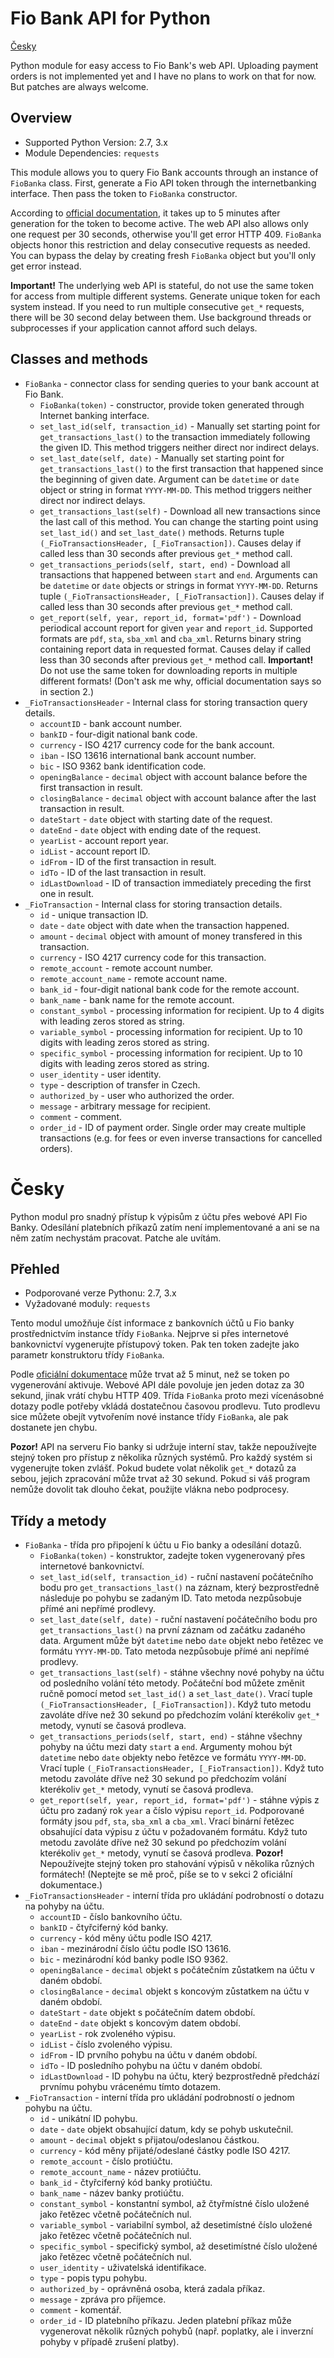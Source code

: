 # Fio Bank API for Python

[Česky](#česky)

Python module for easy access to Fio Bank's web API. Uploading payment orders is not implemented yet and I have no plans to work on that for now. But patches are always welcome.

## Overview

- Supported Python Version: 2.7, 3.x
- Module Dependencies: `requests`

This module allows you to query Fio Bank accounts through an instance of `FioBanka` class. First, generate a Fio API token through the internetbanking interface. Then pass the token to `FioBanka` constructor.

According to [official documentation](http://www.fio.cz/docs/cz/API_Bankovnictvi.pdf), it takes up to 5 minutes after generation for the token to become active. The web API also allows only one request per 30 seconds, otherwise you'll get error HTTP 409. `FioBanka` objects honor this restriction and delay consecutive requests as needed. You can bypass the delay by creating fresh `FioBanka` object but you'll only get error instead.

**Important!** The underlying web API is stateful, do not use the same token for access from multiple different systems. Generate unique token for each system instead. If you need to run multiple consecutive `get_*` requests, there will be 30 second delay between them. Use background threads or subprocesses if your application cannot afford such delays.

## Classes and methods

- `FioBanka` - connector class for sending queries to your bank account at Fio Bank.
  - `FioBanka(token)` - constructor, provide token generated through Internet banking interface.
  - `set_last_id(self, transaction_id)` - Manually set starting point for `get_transactions_last()` to the transaction immediately following the given ID. This method triggers neither direct nor indirect delays.
  - `set_last_date(self, date)` - Manually set starting point for `get_transactions_last()` to the first transaction that happened since the beginning of given date. Argument can be `datetime` or `date` object or string in format `YYYY-MM-DD`. This method triggers neither direct nor indirect delays.
  - `get_transactions_last(self)` - Download all new transactions since the last call of this method. You can change the starting point using `set_last_id()` and `set_last_date()` methods. Returns tuple `(_FioTransactionsHeader, [_FioTransaction])`. Causes delay if called less than 30 seconds after previous `get_*` method call.
  - `get_transactions_periods(self, start, end)` - Download all transactions that happened between `start` and `end`. Arguments can be `datetime` or `date` objects or strings in format `YYYY-MM-DD`. Returns tuple `(_FioTransactionsHeader, [_FioTransaction])`. Causes delay if called less than 30 seconds after previous `get_*` method call.
  - `get_report(self, year, report_id, format='pdf')` - Download periodical account report for given `year` and `report_id`. Supported formats are `pdf`, `sta`, `sba_xml` and `cba_xml`. Returns binary string containing report data in requested format. Causes delay if called less than 30 seconds after previous `get_*` method call. **Important!** Do not use the same token for downloading reports in multiple different formats! (Don't ask me why, official documentation says so in section 2.)
- `_FioTransactionsHeader` - Internal class for storing transaction query details.
  - `accountID` - bank account number.
  - `bankID` - four-digit national bank code.
  - `currency` - ISO 4217 currency code for the bank account.
  - `iban` - ISO 13616 international bank account number.
  - `bic` - ISO 9362 bank identification code.
  - `openingBalance` - `decimal` object with account balance before the first transaction in result.
  - `closingBalance` - `decimal` object with account balance after the last transaction in result.
  - `dateStart` - `date` object with starting date of the request.
  - `dateEnd` - `date` object with ending date of the request.
  - `yearList` - account report year.
  - `idList` - account report ID.
  - `idFrom` - ID of the first transaction in result.
  - `idTo` - ID of the last transaction in result.
  - `idLastDownload` - ID of transaction immediately preceding the first one in result.
- `_FioTransaction` - Internal class for storing transaction details.
  - `id` - unique transaction ID.
  - `date` - `date` object with date when the transaction happened.
  - `amount` - `decimal` object with amount of money transfered in this transaction.
  - `currency` - ISO 4217 currency code for this transaction.
  - `remote_account` - remote account number.
  - `remote_account_name` - remote account name.
  - `bank_id` - four-digit national bank code for the remote account.
  - `bank_name` - bank name for the remote account.
  - `constant_symbol` - processing information for recipient. Up to 4 digits with leading zeros stored as string.
  - `variable_symbol` - processing information for recipient. Up to 10 digits with leading zeros stored as string.
  - `specific_symbol` - processing information for recipient. Up to 10 digits with leading zeros stored as string.
  - `user_identity` - user identity.
  - `type` - description of transfer in Czech.
  - `authorized_by` - user who authorized the order.
  - `message` - arbitrary message for recipient.
  - `comment` - comment.
  - `order_id` - ID of payment order. Single order may create multiple transactions (e.g. for fees or even inverse transactions for cancelled orders).

# Česky

Python modul pro snadný přístup k výpisům z účtu přes webové API Fio Banky. Odesílání platebních příkazů zatím není implementované a ani se na něm zatím nechystám pracovat. Patche ale uvítám.

## Přehled

- Podporované verze Pythonu: 2.7, 3.x
- Vyžadované moduly: `requests`

Tento modul umožňuje číst informace z bankovních účtů u Fio banky prostřednictvím instance třídy `FioBanka`. Nejprve si přes internetové bankovnictví vygenerujte přístupový token. Pak ten token zadejte jako parametr konstruktoru třídy `FioBanka`.

Podle [oficiální dokumentace](http://www.fio.cz/docs/cz/API_Bankovnictvi.pdf) může trvat až 5 minut, než se token po vygenerování aktivuje. Webové API dále povoluje jen jeden dotaz za 30 sekund, jinak vrátí chybu HTTP 409. Třída `FioBanka` proto mezi vícenásobné dotazy podle potřeby vkládá dostatečnou časovou prodlevu. Tuto prodlevu sice můžete obejít vytvořením nové instance třídy `FioBanka`, ale pak dostanete jen chybu.

**Pozor!** API na serveru Fio banky si udržuje interní stav, takže nepoužívejte stejný token pro přístup z několika různých systémů. Pro každý systém si vygenerujte token zvlášť. Pokud budete volat několik `get_*` dotazů za sebou, jejich zpracování může trvat až 30 sekund. Pokud si váš program nemůže dovolit tak dlouho čekat, použijte vlákna nebo podprocesy.

## Třídy a metody

- `FioBanka` - třída pro připojení k účtu u Fio banky a odesílání dotazů.
  - `FioBanka(token)` - konstruktor, zadejte token vygenerovaný přes internetové bankovnictví.
  - `set_last_id(self, transaction_id)` - ruční nastavení počátečního bodu pro `get_transactions_last()` na záznam, který bezprostředně následuje po pohybu se zadaným ID. Tato metoda nezpůsobuje přímé ani nepřímé prodlevy.
  - `set_last_date(self, date)` - ruční nastavení počátečního bodu pro `get_transactions_last()` na první záznam od začátku zadaného data. Argument může být `datetime` nebo `date` objekt nebo řetězec ve formátu `YYYY-MM-DD`. Tato metoda nezpůsobuje přímé ani nepřímé prodlevy.
  - `get_transactions_last(self)` - stáhne všechny nové pohyby na účtu od posledního volání této metody. Počáteční bod můžete změnit ručně pomocí metod `set_last_id()` a `set_last_date()`. Vrací tuple `(_FioTransactionsHeader, [_FioTransaction])`. Když tuto metodu zavoláte dříve než 30 sekund po předchozím volání kterékoliv `get_*` metody, vynutí se časová prodleva.
  - `get_transactions_periods(self, start, end)` - stáhne všechny pohyby na účtu mezi daty `start` a `end`. Argumenty mohou být `datetime` nebo `date` objekty nebo řetězce ve formátu `YYYY-MM-DD`. Vrací tuple `(_FioTransactionsHeader, [_FioTransaction])`. Když tuto metodu zavoláte dříve než 30 sekund po předchozím volání kterékoliv `get_*` metody, vynutí se časová prodleva.
  - `get_report(self, year, report_id, format='pdf')` - stáhne výpis z účtu pro zadaný rok `year` a číslo výpisu `report_id`. Podporované formáty jsou `pdf`, `sta`, `sba_xml` a `cba_xml`. Vrací binární řetězec obsahující data výpisu z účtu v požadovaném formátu. Když tuto metodu zavoláte dříve než 30 sekund po předchozím volání kterékoliv `get_*` metody, vynutí se časová prodleva. **Pozor!** Nepoužívejte stejný token pro stahování výpisů v několika různých formátech! (Neptejte se mě proč, píše se to v sekci 2 oficiální dokumentace.)
- `_FioTransactionsHeader` - interní třída pro ukládání podrobností o dotazu na pohyby na účtu.
  - `accountID` - číslo bankovního účtu.
  - `bankID` - čtyřciferný kód banky.
  - `currency` - kód měny účtu podle ISO 4217.
  - `iban` - mezinárodní číslo účtu podle ISO 13616.
  - `bic` - mezinárodní kód banky podle ISO 9362.
  - `openingBalance` - `decimal` objekt s počátečním zůstatkem na účtu v daném období.
  - `closingBalance` - `decimal` objekt s koncovým zůstatkem na účtu v daném období.
  - `dateStart` - `date` objekt s počátečním datem období.
  - `dateEnd` - `date` objekt s koncovým datem období.
  - `yearList` - rok zvoleného výpisu.
  - `idList` - číslo zvoleného výpisu.
  - `idFrom` - ID prvního pohybu na účtu v daném období.
  - `idTo` - ID posledního pohybu na účtu v daném období.
  - `idLastDownload` - ID pohybu na účtu, který bezprostředně předchází prvnímu pohybu vrácenému tímto dotazem.
- `_FioTransaction` - interní třída pro ukládání podrobností o jednom pohybu na účtu.
  - `id` - unikátní ID pohybu.
  - `date` - `date` objekt obsahující datum, kdy se pohyb uskutečnil.
  - `amount` - `decimal` objekt s přijatou/odeslanou částkou.
  - `currency` - kód měny přijaté/odeslané částky podle ISO 4217.
  - `remote_account` - číslo protiúčtu.
  - `remote_account_name` - název protiúčtu.
  - `bank_id` - čtyřciferný kód banky protiúčtu.
  - `bank_name` - název banky protiúčtu.
  - `constant_symbol` - konstantní symbol, až čtyřmístné číslo uložené jako řetězec včetně počátečních nul.
  - `variable_symbol` - variabilní symbol, až desetimístné číslo uložené jako řetězec včetně počátečních nul.
  - `specific_symbol` - specifický symbol, až desetimístné číslo uložené jako řetězec včetně počátečních nul.
  - `user_identity` - uživatelská identifikace.
  - `type` - popis typu pohybu.
  - `authorized_by` - oprávněná osoba, která zadala příkaz.
  - `message` - zpráva pro příjemce.
  - `comment` - komentář.
  - `order_id` - ID platebního příkazu. Jeden platební příkaz může vygenerovat několik různých pohybů (např. poplatky, ale i inverzní pohyby v případě zrušení platby).
